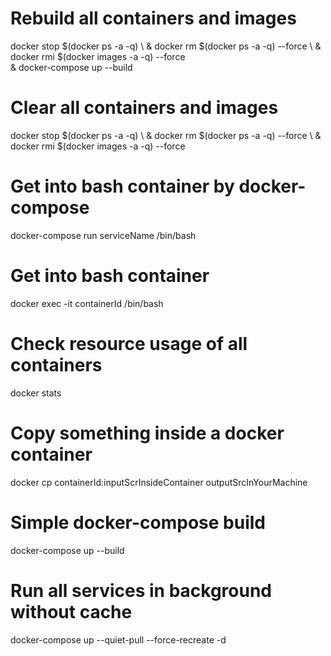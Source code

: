 # Rebuild all containers and images
docker stop $(docker ps -a -q) \ 
& docker rm $(docker ps -a -q) --force \ 
& docker rmi $(docker images -a -q) --force \
& docker-compose up --build

# Clear all containers and images
docker stop $(docker ps -a -q) \ 
& docker rm $(docker ps -a -q) --force \ 
& docker rmi $(docker images -a -q) --force

# Get into bash container by docker-compose
docker-compose run serviceName /bin/bash

# Get into bash container
docker exec -it containerId /bin/bash

# Check resource usage of all containers
docker stats

# Copy something inside a docker container 
docker cp containerId:inputScrInsideContainer outputSrcInYourMachine

# Simple docker-compose build
docker-compose up --build

# Run all services in background without cache 
docker-compose up --quiet-pull --force-recreate -d
